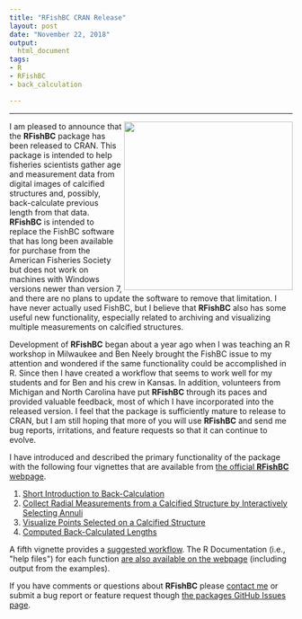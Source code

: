 ```yaml
---
title: "RFishBC CRAN Release"
layout: post
date: "November 22, 2018"
output:
  html_document
tags:
- R
- RFishBC
- back_calculation

---
```



----

<img src="http://derekogle.com/RFishBC/reference/figures/logo.png" align="right" height="300">

I am pleased to announce that the **RFishBC** package has been released to CRAN. This package is intended to help fisheries scientists gather age and measurement data from digital images of calcified structures and, possibly, back-calculate previous length from that data. **RFishBC** is intended to replace the FishBC software that has long been available for purchase from the American Fisheries Society but does not work on machines with Windows versions newer than version 7, and there are no plans to update the software to remove that limitation. I have never actually used FishBC, but I believe that **RFishBC** also has some useful new functionality, especially related to archiving and visualizing multiple measurements on calcified structures.

Development of **RFishBC** began about a year ago when I was teaching an R workshop in Milwaukee and Ben Neely brought the FishBC issue to my attention and wondered if the same functionality could be accomplished in R. Since then I have created a workflow that seems to work well for my students and for Ben and his crew in Kansas. In addition, volunteers from Michigan and North Carolina have put **RFishBC** through its paces and provided valuable feedback, most of which I have incorporated into the released version. I feel that the package is sufficiently mature to release to CRAN, but I am still hoping that more of you will use **RFishBC** and send me bug reports, irritations, and feature requests so that it can continue to evolve.

I have introduced and described the primary functionality of the package with the following four vignettes that are available from [the official **RFishBC** webpage](http://derekogle.com/RFishBC/).

1. [Short Introduction to Back-Calculation](http://derekogle.com/RFishBC/articles/BCIntro/BCIntro.html)
1. [Collect Radial Measurements from a Calcified Structure by Interactively Selecting Annuli](http://derekogle.com/RFishBC/articles/MeasureRadii/collectRadiiData.html)
1. [Visualize Points Selected on a Calcified Structure](http://derekogle.com/RFishBC/articles/MeasureRadii/seeRadiiData.html)
1. [Computed Back-Calculated Lengths](http://derekogle.com/RFishBC/articles/BCCalc/BCCalc.html)

A fifth vignette provides a [suggested workflow](http://derekogle.com/RFishBC/articles/Workflow/BCWorkflow.html). The R Documentation (i.e., "help files") for each function [are also available on the webpage](http://derekogle.com/RFishBC/reference/index.html) (including output from the examples).

If you have comments or questions about **RFishBC** please [contact me](mailto:derek@derekogle.com) or submit a bug report or feature request though [the packages GitHub Issues page](https://github.com/droglenc/RFishBC/issues).
